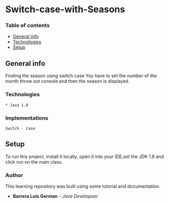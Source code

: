 

# Switch-case-with-Seasons

### Table of contents
* [General info](#general-info)
* [Technologies](#technologies)
* [Setup](#setup)

## General info
Finding the season using switch case
Yoy have to set the number of the month throw out console and then the season is displayed.

### Technologies 
````
* Java 1.8

````
### Implementations

````
Switch - Case
````

## Setup
To run this project, install it locally, open it into your IDE,set the JDK 1.8 and click run on the main class.


### Author
This learning repository was built using some tutorial and documentation.

* **Barrera Luis German**  - *Java Developoer*
